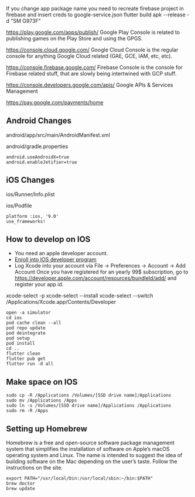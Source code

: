 If you change app package name you need to recreate firebase project in firebase and insert creds to google-service.json
flutter build apk --release -d "SM G973F"

https://play.google.com/apps/publish/
Google Play Console is related to publishing games on the Play Store and using the GPGS.

https://console.cloud.google.com/
Google Cloud Console is the regular console for anything Google Cloud related (GAE, GCE, IAM, etc, etc).

https://console.firebase.google.com/
Firebase Console is the console for Firebase related stuff, that are slowly being intertwined with GCP stuff.

https://console.developers.google.com/apis/
Google APIs & Services Management

https://pay.google.com/payments/home

## Android Changes

android/app/src/main/AndroidManifest.xml

android/gradle.properties
```
android.useAndroidX=true
android.enableJetifier=true
```

## iOS Changes

ios/Runner/Info.plist

ios/Podfile
```
platform :ios, '9.0'
use_frameworks!
```

## How to develop on IOS

- You need an apple developer account.
- [Enroll into IOS developer program](https://developer.apple.com/programs/enroll/)
- Log Xcode into your account via File -> Preferences -> Account -> Add Account
Once you have registered for an yearly 99$ subscription, go to https://developer.apple.com/account/resources/bundleId/add/
and register your app id.

xcode-select -p
xcode-select --install
xcode-select --switch /Applications/Xcode.app/Contents/Developer

```
open -a simulator
cd ios
pod cache clean --all
pod repo update
pod deintegrate
pod setup
pod install
cd ..
flutter clean
flutter pub get
flutter run -d all
```

## Make space on IOS

```
sudo cp -R /Applications /Volumes/[SSD drive name]/Applications
sudo mv /Applications /Apps
sudo ln -s /Volumes/[SSD drive name]/Applications /Applications
sudo rm -R /Apps
```

## Setting up Homebrew

Homebrew is a free and open-source software package management system that simplifies the installation of software on Apple’s macOS operating system and Linux. The name is intended to suggest the idea of building software on the Mac depending on the user’s taste. Follow the instructions on the site.

```
export PATH="/usr/local/bin:/usr/local/sbin:~/bin:$PATH"
brew doctor
brew update
```
